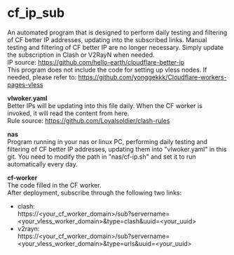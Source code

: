 # cf_ip_sub
An automated program that is designed to perform daily testing and filtering of CF better IP addresses, updating into the subscribed links. Manual testing and filtering of CF better IP are no longer necessary. Simply update the subscription in Clash or V2RayN when needed.   
IP source: https://github.com/hello-earth/cloudflare-better-ip  
This program does not include the code for setting up vless nodes. If needed, please refer to: https://github.com/yonggekkk/Cloudflare-workers-pages-vless

**vlwoker.yaml**   
Better IPs will be updating into this file daily. When the CF worker is invoked, it will read the content from here.   
Rule source: https://github.com/Loyalsoldier/clash-rules

**nas**   
Program running in your nas or linux PC, performing daily testing and filtering of CF better IP addresses, updating them into "vlwoker.yaml" in this git.
You need to modify the path in "nas/cf-ip.sh" and set it to run automatically every day.

**cf-worker**   
The code filled in the CF worker.   
After deployment, subscribe through the following two links:
- clash:  
  https://<your_cf_worker_domain>/sub?servername=<your_vless_worker_domain>&type=clash&uuid=<your_uuid>
- v2rayn:  
  https://<your_cf_worker_domain>/sub?servername=<your_vless_worker_domain>&type=urls&uuid=<your_uuid>

